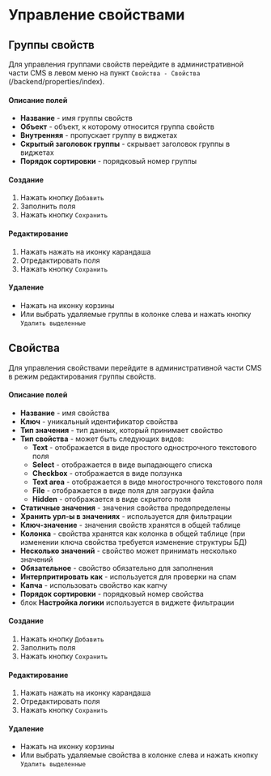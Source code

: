 Управление свойствами
================

## Группы свойств

Для управления группами свойств перейдите в административной части CMS в левом меню на пункт `Свойства - Свойства` (/backend/properties/index).

#### Описание полей

* **Название** - имя группы свойств
* **Объект** - объект, к которому относится группа свойств
* **Внутренняя** - пропускает группу в виджетах
* **Скрытый заголовок группы** - скрывает заголовок группы в виджетах
* **Порядок сортировки** - порядковый номер группы

#### Создание

1. Нажать кнопку `Добавить`
2. Заполнить поля
3. Нажать кнопку `Сохранить`

#### Редактирование

1. Нажать нажать на иконку карандаша
2. Отредактировать поля
3. Нажать кнопку `Сохранить`

#### Удаление

* Нажать на иконку корзины
* Или выбрать удаляемые группы в колонке слева и нажать кнопку `Удалить выделенные`


## Свойства

Для управления свойствами перейдите в административной части CMS в режим редактирования группы свойств.

#### Описание полей

* **Название** - имя свойства
* **Ключ** - уникальный идентификатор свойства
* **Тип значения** - тип данных, который принимает свойство
* **Тип свойства** - может быть следующих видов: 
    * **Text** - отображается в виде простого однострочного текстового поля
    * **Select** - отображается в виде выпадающего списка
    * **Checkbox** - отображается в виде ползунка
    * **Text area** - отображается в виде многострочного текстового поля
    * **File** - отображается в виде поля для загрузки файла
    * **Hidden** - отображается в виде скрытого поля
* **Статичные значения** - значения свойства предопределены
* **Хранить урл-ы в значениях** - используется для фильтрации
* **Ключ-значение** - значения свойств хранятся в общей таблице
* **Колонка** - свойства хранятся как колонка в общей таблице (при изменении ключа свойства требуется изменение структуры БД)
* **Несколько значений** - свойство может принимать несколько значений
* **Обязательное** - свойство обязательно для заполнения
* **Интерпритировать как** - используется для проверки на спам
* **Капча** - использовать свойство как капчу
* **Порядок сортировки** - порядковый номер свойства
* блок **Настройка логики** используется в виджете фильтрации 

#### Создание

1. Нажать кнопку `Добавить`
2. Заполнить поля
3. Нажать кнопку `Сохранить`

#### Редактирование

1. Нажать нажать на иконку карандаша
2. Отредактировать поля
3. Нажать кнопку `Сохранить`

#### Удаление

* Нажать на иконку корзины
* Или выбрать удаляемые свойства в колонке слева и нажать кнопку `Удалить выделенные`